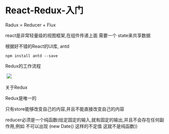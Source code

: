 # React-Redux-入门
Radux = Reducer + Flux 

react是非常轻量级的视图框架,在组件传递上面 需要一个 state来共享数据

根据好不错的React的UI库,  antd 

```
npm install antd --save
```



Redux的工作流程

​    ![](https://s1.ax2x.com/2018/11/11/5m7DmQ.png)



关于Redux

Redux是唯一的

只有store能够改变自己的内容,并且不能直接改变自己的内容

reducer必须是一个纯函数(给定固定的输入,就有固定的输出,并且不会存在任何副作用,例如 不可以出现 (new Date() 这样的不定值 这就不是纯函数))



